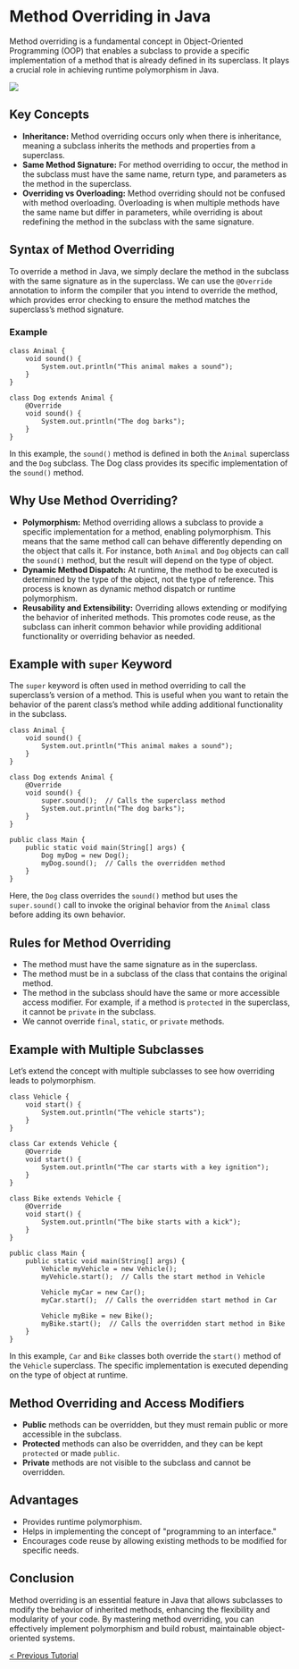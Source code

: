 # Method Overriding in Java
Method overriding is a fundamental concept in Object-Oriented Programming (OOP) that enables a subclass to provide a specific implementation of a method that is already defined in its superclass. It plays a crucial role in achieving runtime polymorphism in Java.

[![](https://markdown-videos-api.jorgenkh.no/youtube/2vaBwAuraNM)](https://youtu.be/2vaBwAuraNM)

## Key Concepts
* **Inheritance:** Method overriding occurs only when there is inheritance, meaning a subclass inherits the methods and properties from a superclass.
* **Same Method Signature:** For method overriding to occur, the method in the subclass must have the same name, return type, and parameters as the method in the superclass.
* **Overriding vs Overloading:** Method overriding should not be confused with method overloading. Overloading is when multiple methods have the same name but differ in parameters, while overriding is about redefining the method in the subclass with the same signature.

## Syntax of Method Overriding
To override a method in Java, we simply declare the method in the subclass with the same signature as in the superclass. We can use the `@Override` annotation to inform the compiler that you intend to override the method, which provides error checking to ensure the method matches the superclass’s method signature.

### Example
```
class Animal {
    void sound() {
        System.out.println("This animal makes a sound");
    }
}

class Dog extends Animal {
    @Override
    void sound() {
        System.out.println("The dog barks");
    }
}
```
In this example, the `sound()` method is defined in both the `Animal` superclass and the `Dog` subclass. The Dog class provides its specific implementation of the `sound()` method.

## Why Use Method Overriding?
* **Polymorphism:** Method overriding allows a subclass to provide a specific implementation for a method, enabling polymorphism. This means that the same method call can behave differently depending on the object that calls it. For instance, both `Animal` and `Dog` objects can call the `sound()` method, but the result will depend on the type of object.
* **Dynamic Method Dispatch:** At runtime, the method to be executed is determined by the type of the object, not the type of reference. This process is known as dynamic method dispatch or runtime polymorphism.
* **Reusability and Extensibility:** Overriding allows extending or modifying the behavior of inherited methods. This promotes code reuse, as the subclass can inherit common behavior while providing additional functionality or overriding behavior as needed.

## Example with `super` Keyword
The `super` keyword is often used in method overriding to call the superclass’s version of a method. This is useful when you want to retain the behavior of the parent class’s method while adding additional functionality in the subclass.
```
class Animal {
    void sound() {
        System.out.println("This animal makes a sound");
    }
}

class Dog extends Animal {
    @Override
    void sound() {
        super.sound();  // Calls the superclass method
        System.out.println("The dog barks");
    }
}

public class Main {
    public static void main(String[] args) {
        Dog myDog = new Dog();
        myDog.sound();  // Calls the overridden method
    }
}
```
Here, the `Dog` class overrides the `sound()` method but uses the `super.sound()` call to invoke the original behavior from the `Animal` class before adding its own behavior.

## Rules for Method Overriding
* The method must have the same signature as in the superclass.
* The method must be in a subclass of the class that contains the original method.
* The method in the subclass should have the same or more accessible access modifier. For example, if a method is `protected` in the superclass, it cannot be `private` in the subclass.
* We cannot override `final`, `static`, or `private` methods.

## Example with Multiple Subclasses
Let’s extend the concept with multiple subclasses to see how overriding leads to polymorphism.
```
class Vehicle {
    void start() {
        System.out.println("The vehicle starts");
    }
}

class Car extends Vehicle {
    @Override
    void start() {
        System.out.println("The car starts with a key ignition");
    }
}

class Bike extends Vehicle {
    @Override
    void start() {
        System.out.println("The bike starts with a kick");
    }
}

public class Main {
    public static void main(String[] args) {
        Vehicle myVehicle = new Vehicle();
        myVehicle.start();  // Calls the start method in Vehicle

        Vehicle myCar = new Car();
        myCar.start();  // Calls the overridden start method in Car

        Vehicle myBike = new Bike();
        myBike.start();  // Calls the overridden start method in Bike
    }
}
```
In this example, `Car` and `Bike` classes both override the `start()` method of the `Vehicle` superclass. The specific implementation is executed depending on the type of object at runtime.

## Method Overriding and Access Modifiers
* **Public** methods can be overridden, but they must remain public or more accessible in the subclass.
* **Protected** methods can also be overridden, and they can be kept `protected` or made `public`.
* **Private** methods are not visible to the subclass and cannot be overridden.

## Advantages
* Provides runtime polymorphism.
* Helps in implementing the concept of "programming to an interface."
* Encourages code reuse by allowing existing methods to be modified for specific needs.

## Conclusion
Method overriding is an essential feature in Java that allows subclasses to modify the behavior of inherited methods, enhancing the flexibility and modularity of your code. By mastering method overriding, you can effectively implement polymorphism and build robust, maintainable object-oriented systems.

[< Previous Tutorial](https://github.com/nakulmitra/java-tutorial/blob/master/object-oriented-programming/inheritance/Inheritance.md)